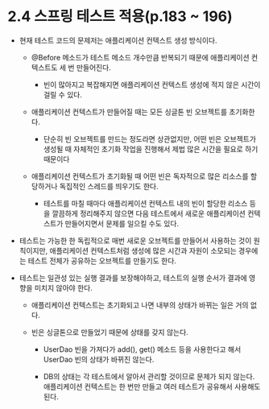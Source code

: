 # 2.4 스프링 테스트 적용(p.183 ~ 196)

  - 현재 테스트 코드의 문제저는 애플리케이션 컨텍스트 생성 방식이다.

    - @Before 메소드가 테스트 메소드 개수만큼 반복되기 때문에 애플리케이션 컨텍스트도 세 번 만들어진다.

      - 빈이 많아지고 복잡해지면 애플리케이션 컨텍스트 생성에 적지 않은 시간이 걸릴 수 있다.
 
    - 애플리케이션 컨텍스트가 만들어질 때는 모든 싱글톤 빈 오브젝트를 초기화한다.

      - 단순히 빈 오브젝트를 만드는 정도라면 상관없지만, 어떤 빈은 오브젝트가 생성될 때 자체적인 초기화 작업을 진행해서 제법 많은 시간을 필요로 하기 때문이다

    - 애플리케이션 컨텍스트가 초기화될 때 어떤 빈은 독자적으로 많은 리소스를 할당하거나 독집적인 스레드를 띄우기도 한다.

      - 테스트를 마칠 때마다 애플리케이션 컨텍스트 내의 빈이 할당한 리소스 등을 깔끔하게 정리해주지 않으면 다음 테스트에서 새로운 애플리케이션 컨텍스트가 만들어지면서 문제를 일으킬 수도 있다.

  - 테스트는 가능한 한 독립적으로 매번 새로운 오브젝트를 만들어서 사용하는 것이 원칙이지만, 애플리케이션 컨텍스트처럼 생성에 많은 시간과 자원이 소모되는 경우에는 테스트 전체가 공유하는 오브젝트를 만들기도 한다.

  - 테스트는 일관성 있는 실행 결과를 보장해야하고, 테스트의 실행 순서가 결과에 영향을 미치지 않아야 한다.

     - 애플리케이션 컨텍스트는 초기화되고 나면 내부의 상태가 바뀌는 일은 거의 없다.

     - 빈은 싱글톤으로 만들었기 때문에 상태를 갖지 않는다.

       - UserDao 빈을 가져다가 add(), get() 메소드 등을 사용한다고 해서 UserDao 빈의 상태가 바뀌진 않는다.

       - DB의 상태는 각 테스트에서 알아서 관리할 것이므로 문제가 되지 않는다. 애플리케이션 컨텍스트는 한 번만 만들고 여러 테스트가 공유해서 사용해도 된다.  